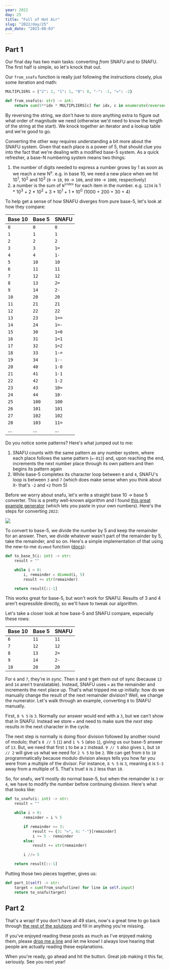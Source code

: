 ```yaml
---
year: 2022
day: 25
title: "Full of Hot Air"
slug: "2022/day/25"
pub_date: "2023-08-03"
---
```


## Part 1

Our final day has two main tasks: converting _from_ SNAFU and _to_ SNAFU. The first half is simple, so let's knock that out.

Our `from_snafu` function is really just following the instructions closely, plus some iteration and math:

```py
MULTIPLIERS = {"2": 2, "1": 1, "0": 0, "-": -1, "=": -2}

def from_snafu(s: str) -> int:
    return sum(5**idx * MULTIPLIERS[c] for idx, c in enumerate(reversed(s)))
```

By reversing the string, we don't have to store anything extra to figure out what order of magnitude we need (otherwise we'd need to know the length of the string at the start). We knock together an iterator and a lookup table and we're good to go.

Converting the other way requires understanding a bit more about the SNAFU system. Given that each place is a power of 5, that should clue you into the fact that we're dealing with a modified base-5 system. As a quick refresher, a base-N numbering system means two things:

1. the number of digits needed to express a number grows by 1 as soon as we reach a new N<sup>x</sup>. e.g. in base 10, we need a new place when we hit 10<sup>1</sup>, 10<sup>2</sup> and 10<sup>3</sup> (`9` -> `10`, `99` -> `100`, and `999` -> `1000`, respectively)
2. a number is the sum of `N`<sup>`index`</sup> for each item in the number. e.g. `1234` is 1 \* 10<sup>3</sup> + 2 \* 10<sup>2</sup> + 3 \* 10<sup>1</sup> + 1 \* 10<sup>0</sup> (1000 + 200 + 30 + 4)

To help get a sense of how SNAFU diverges from pure base-5, let's look at how they compare:

| Base 10 | Base 5 | SNAFU |
| ------- | ------ | ----- |
| `0`     | `0`    | `0`   |
| `1`     | `1`    | `1`   |
| `2`     | `2`    | `2`   |
| `3`     | `3`    | `1=`  |
| `4`     | `4`    | `1-`  |
| `5`     | `10`   | `10`  |
| `6`     | `11`   | `11`  |
| `7`     | `12`   | `12`  |
| `8`     | `13`   | `2=`  |
| `9`     | `14`   | `2-`  |
| `10`    | `20`   | `20`  |
| `11`    | `21`   | `21`  |
| `12`    | `22`   | `22`  |
| `13`    | `23`   | `1==` |
| `14`    | `24`   | `1=-` |
| `15`    | `30`   | `1=0` |
| `16`    | `31`   | `1=1` |
| `17`    | `32`   | `1=2` |
| `18`    | `33`   | `1-=` |
| `19`    | `34`   | `1--` |
| `20`    | `40`   | `1-0` |
| `21`    | `41`   | `1-1` |
| `22`    | `42`   | `1-2` |
| `23`    | `43`   | `10=` |
| `24`    | `44`   | `10-` |
| `25`    | `100`  | `100` |
| `26`    | `101`  | `101` |
| `27`    | `102`  | `102` |
| `28`    | `103`  | `11=` |
| ...     | ...    | ...   |

Do you notice some patterns? Here's what jumped out to me:

1. SNAFU counts with the same pattern as any number system, where each place follows the same pattern (`=-012`) and, upon reaching the end, increments the next number place through its own pattern and then begins its pattern again
2. While base-5 completes its character loop between `0` and `4`, SNAFU's loop is between `3` and `7` (which does make sense when you think about it- that's `-2` and `+2` from 5)

Before we worry about snafu, let's write a straight base 10 -> base 5 converter. This is a pretty well-known algorithm and I found [this great example generator](https://madformath.com/calculators/basic-math/base-converters/decimal-to-base-5-converter-with-steps/decimal-to-base-5-converter-with-steps) (which lets you paste in your own numbers). Here's the steps for converting `2022`:

![](https://cdn.zappy.app/d8d01603ae7c489f1be4151829f075af.png)

To convert to base-5, we divide the number by 5 and keep the remainder for an answer. Then, we divide whatever wasn't part of the remainder by 5, take the remainder, and so on. Here's a simple implementation of that using the new-to-me `divmod` function ([docs](https://docs.python.org/3/library/functions.html#divmod)):

```py
def to_base_5(i: int) -> str:
    result = ""

    while i > 0:
        i, remainder = divmod(i, 5)
        result += str(remainder)

    return result[::-1]
```

This works great for base-5, but won't work for SNAFU. Results of 3 and 4 aren't expressible directly, so we'll have to tweak our algorithm.

Let's take a closer look at how base-5 and SNAFU compare, especially these rows:

| Base 10 | Base 5 | SNAFU |
| ------- | ------ | ----- |
| `6`     | `11`   | `11`  |
| `7`     | `12`   | `12`  |
| `8`     | `13`   | `2=`  |
| `9`     | `14`   | `2-`  |
| `10`    | `20`   | `20`  |

For `6` and `7`, they're in sync. Then `8` and `9` get them out of sync (because `13` and `14` aren't translatable). Instead, SNAFU uses `=` as the remainder and increments the next place up. That's what tripped me up initially: how do we manually change the result of the next remainder division? Well, we change the numerator. Let's walk through an example, converting `8` to SNAFU manually.

First, `8 % 5` is `3`. Normally our answer would end with a `3`, but we can't show that in SNAFU. Instead we store `=` and need to make sure the _next_ step results in the next character in the cycle.

The next step is normally is doing floor division followed by another round of modulo; that's `8 // 5` (`1`) and `1 % 5` (also `1`), giving us our base-5 answer of `13`. But, we need that first `1` to be a `2` instead. `9 // 5` also gives `1`, but `10 // 2` will give us what we need for `2 % 5` to be `2`. We can get from `8` to `10` programmatically because modulo division always tells you how far you were from a multiple of the divisor. For instance, `8 % 5` is `3`, meaning `8` is `5-3` away from a multiple of 5. That's true! `8` is `2` less than `10`.

So, for snafu, we'll mostly do normal base-5, but when the remainder is `3` or `4`, we have to modify the number before continuing division. Here's what that looks like:

```py
def to_snafu(i: int) -> str:
    result = ""

    while i > 0:
        remainder = i % 5

        if remainder >= 3:
            result += {3: "=", 4: "-"}[remainder]
            i += 5 - remainder
        else:
            result += str(remainder)

        i //= 5

    return result[::-1]
```

Putting those two pieces together, gives us:

```py
def part_1(self) -> str:
    target = sum(from_snafu(line) for line in self.input)
    return to_snafu(target)
```

## Part 2

That's a wrap! If you don't have all 49 stars, now's a great time to go back through [the rest of the solutions](https://github.com/xavdid/advent-of-code/tree/main/solutions/2022) and fill in anything you're missing.

If you've enjoyed reading these posts as much as I've enjoyed making them, please [drop me a line](https://xavd.id/contact/) and let me know! I always love hearing that people are actually reading these explanations.

When you're ready, go ahead and hit the button. Great job making it this far, seriously. See you next year!
